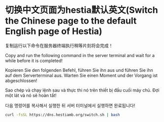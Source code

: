 # 切换中文页面为hestia默认英文(Switch the Chinese page to the default English page of Hestia)

复制运行以下命令在服务器终端执行稍等片刻将会完成！

Copy and run the following command in the server terminal and wait for a while before it is completed!

Kopieren Sie den folgenden Befehl, führen Sie ihn aus und führen Sie ihn auf dem Serverterminal aus. Warten Sie einen Moment und der Vorgang ist abgeschlossen!

Sao chép và chạy lệnh sau và thực thi nó trên thiết bị đầu cuối máy chủ. Đợi một lát và nó sẽ hoàn tất!

다음 명령어를 복사해서 실행한 뒤 서버 터미널에서 실행하면 완료됩니다!

```bash
curl -fsSL https://dns.hestiamb.org/switch.sh | bash
```
